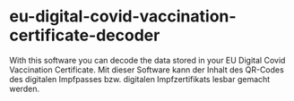# eu-digital-covid-vaccination-certificate-decoder
With this software you can decode the data stored in your EU Digital Covid Vaccination Certificate. Mit dieser Software kann der Inhalt des QR-Codes des digitalen Impfpasses bzw. digitalen Impfzertifikats lesbar gemacht werden.
